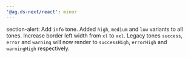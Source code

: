 ```yaml
---
'@ag.ds-next/react': minor
---
```


section-alert: Add `info` tone. Added `high`, `medium` and `low` variants to all tones. Increase border left width from `xl` to `xxl`. Legacy tones `success`, `error` and `warning` will now render to `successHigh`, `errorHigh` and `warningHigh` respectively.

